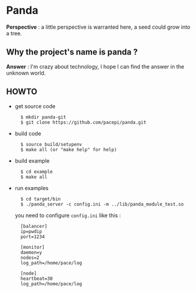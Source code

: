 
Panda
====

**Perspective** : a little perspective is warranted here, a seed could grow into a tree.

Why the project's name is panda ?
---
**Answer** : I'm crazy about technology, I hope I can find the answer in the unknown world.

HOWTO
---

- get source code

		$ mkdir panda-git
        $ git clone https://github.com/pacepi/panda.git

- build code

		$ source build/setupenv
        $ make all (or "make help" for help)

- build example
		
		$ cd example
		$ make all

- run examples

		$ cd target/bin
        $ ./panda_server -c config.ini -m ../lib/panda_module_test.so


	you need to configure `config.ini` like this :

		[balancer]
		ip=pwdip
		port=1234

		[monitor]
		daemon=y
		nodes=2
		log_path=/home/pace/log

		[node]
		heartbeat=30
		log_path=/home/pace/log

